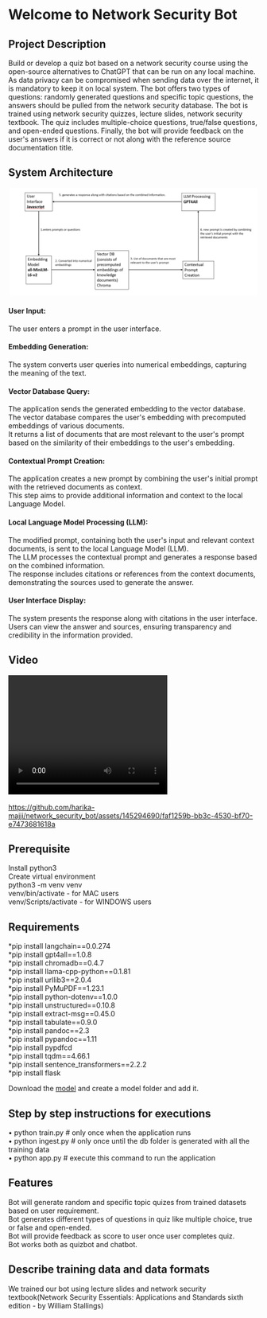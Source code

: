<h1>Welcome to Network Security Bot</h1>
<h2> Project Description </h2>
<p>Build or develop a quiz bot based on a network security course using the open-source alternatives to ChatGPT that can be run on any local machine. As data privacy can be compromised when sending data over the internet, it is mandatory to keep it on local system. The bot offers two types of questions: randomly generated questions and specific topic questions, the answers should be pulled from the network security database. The bot is trained using network security quizzes, lecture slides, network security textbook. The quiz includes multiple-choice questions, true/false questions, and open-ended questions. Finally, the bot will provide feedback on the user's answers if it is correct or not along with the reference source documentation title.</p>
<h2> System Architecture </h2>
<p align="center">
  <img src="Architecture.png" width="500" title="sys arch">
</p>
<p>
  <h4>User Input:</h4>
  The user enters a prompt in the user interface.
  <h4>Embedding Generation:</h4>
  The system converts user queries into numerical embeddings, capturing the meaning of the text.
  <h4>Vector Database Query:</h4>
  The application sends the generated embedding to the vector database.</br>
  The vector database compares the user's embedding with precomputed embeddings of various documents.</br>
  It returns a list of documents that are most relevant to the user's prompt based on the similarity of their embeddings to the user's embedding.
  <h4>Contextual Prompt Creation:</h4>
  The application creates a new prompt by combining the user's initial prompt with the retrieved documents as context.</br>
  This step aims to provide additional information and context to the local Language Model.
  <h4>Local Language Model Processing (LLM):</h4>
  The modified prompt, containing both the user's input and relevant context documents, is sent to the local Language Model (LLM).</br>
  The LLM processes the contextual prompt and generates a response based on the combined information.</br>
  The response includes citations or references from the context documents, demonstrating the sources used to generate the answer.
  <h4>User Interface Display:</h4>
  The system presents the response along with citations in the user interface.</br>
  Users can view the answer and sources, ensuring transparency and credibility in the information provided.
</p>
<h2> Video </h2> 
<video width="320" height="240" controls>
  <source src="movie.mp4" type="QuizBot_Video.mp4">
  Your browser does not support the video tag.
</video>

https://github.com/harika-majji/network_security_bot/assets/145294690/faf1259b-bb3c-4530-bf70-e7473681618a
<h2> Prerequisite </h2>
Install python3</br>
Create virtual environment</br>
python3 -m venv venv</br>
venv/bin/activate - for MAC users</br>
venv/Scripts/activate - for WINDOWS users</br>
<h2> Requirements </h2>
*pip install langchain==0.0.274</br>
*pip install gpt4all==1.0.8</br>
*pip install chromadb==0.4.7</br>
*pip install llama-cpp-python==0.1.81</br>
*pip install urllib3==2.0.4 </br>
*pip install PyMuPDF==1.23.1 </br>
*pip install python-dotenv==1.0.0 </br>
*pip install unstructured==0.10.8 </br>
*pip install extract-msg==0.45.0</br>
*pip install tabulate==0.9.0</br>
*pip install pandoc==2.3 </br>
*pip install pypandoc==1.11 </br>
*pip install pypdfcd</br>
*pip install tqdm==4.66.1</br>
*pip install sentence_transformers==2.2.2 </br>
*pip install flask

<p>Download the <a href="https://drive.google.com/file/d/1RHfTHIZ8-N3FV4Lj_m99NYq8D4lOqgtM/view?usp=drive_link">model</a> and create a model folder and add it.</p>

<h2> Step by step instructions for executions </h2>

•	python train.py  # only once when the application runs </br>
•	python ingest.py # only once until the db folder is generated with all the training data </br>
•	python app.py    # execute this command to run the application

<h2>Features</h2>
<p>
  Bot will generate random and specific topic quizes from trained datasets based on user requirement.</br>
  Bot generates different types of questions in quiz like multiple choice, true or false and open-ended.</br>
  Bot will provide feedback as score to user once user completes quiz.</br>
  Bot works both as quizbot and chatbot.  
</p>
<h2> Describe training data and data formats </h2>
<p>We trained our bot using lecture slides and network security textbook(Network Security Essentials: Applications and Standards sixth edition - by William Stallings)</p>

